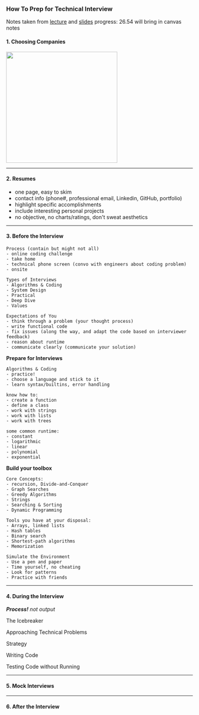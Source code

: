 ### How To Prep for Technical Interview
Notes taken from [lecture](https://cs50.harvard.edu/x/2023/prepare/) and [slides]()
progress: 26.54
will bring in canvas notes


#### 1. Choosing Companies
<img src="https://github.com/ht-l1/resources/assets/106502799/9ac20330-5ac1-448a-8f62-4fb59496676d" width="300">

---

#### 2. Resumes
- one page, easy to skim
- contact info (phone#, professional email, Linkedin, GitHub, portfolio)
- highlight specific accomplishments
- include interesting personal projects
- no objective, no charts/ratings, don't sweat aesthetics

---

#### 3. Before the Interview
```
Process (contain but might not all)
- online coding challenge
- take home
- technical phone screen (convo with engineers about coding problem)
- onsite 
```

```
Types of Interviews
- Algorithms & Coding
- System Design
- Practical
- Deep Dive
- Values
```

```
Expectations of You
- think through a problem (your thought process)
- write functional code 
- fix issues (along the way, and adapt the code based on interviewer feedback)
- reason about runtime
- communicate clearly (communicate your solution)
```

<b>Prepare for Interviews</b> <br>
```
Algorithms & Coding
- practice! 
- choose a language and stick to it
- learn syntax/builtins, error handling
```

```
know how to:
- create a function
- define a class
- work with strings
- work with lists
- work with trees
```

```
some common runtime:
- constant
- logarithmic
- linear
- polynomial
- exponential
```

<b>Build your toolbox</b> <br>
``` 
Core Concepts:
- recursion, Divide-and-Conquer
- Graph Searches
- Greedy Algorithms
- Strings
- Searching & Sorting
- Dynamic Programming
```

```
Tools you have at your disposal:
- Arrays, linked lists
- Hash tables
- Binary search
- Shortest-path algorithms
- Memorization
```

```
Simulate the Environment
- Use a pen and paper
- Time yourself, no cheating
- Look for patterns
- Practice with friends
```

---

#### 4. During the Interview
<i><b>Process!</b> not output</i>

The Icebreaker

Approaching Technical Problems

Strategy

Writing Code

Testing Code without Running




---
#### 5. Mock Interviews
---
#### 6. After the Interview